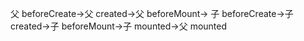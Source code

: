 父 beforeCreate->父 created->父 beforeMount->
子 beforeCreate->子 created->子 beforeMount->子 mounted->父 mounted
